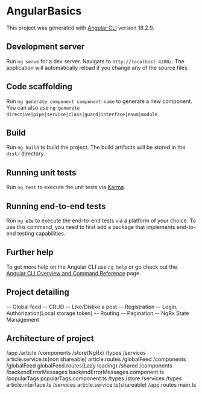 # AngularBasics

This project was generated with [Angular CLI](https://github.com/angular/angular-cli) version 18.2.9.

## Development server

Run `ng serve` for a dev server. Navigate to `http://localhost:4200/`. The application will automatically reload if you change any of the source files.

## Code scaffolding

Run `ng generate component component-name` to generate a new component. You can also use `ng generate directive|pipe|service|class|guard|interface|enum|module`.

## Build

Run `ng build` to build the project. The build artifacts will be stored in the `dist/` directory.

## Running unit tests

Run `ng test` to execute the unit tests via [Karma](https://karma-runner.github.io).

## Running end-to-end tests

Run `ng e2e` to execute the end-to-end tests via a platform of your choice. To use this command, you need to first add a package that implements end-to-end testing capabilities.

## Further help

To get more help on the Angular CLI use `ng help` or go check out the [Angular CLI Overview and Command Reference](https://angular.dev/tools/cli) page.

## Project detailing

-- Global feed
-- CRUD
-- Like/Dislike a post
-- Registration
-- Login, Authorization(Local storage token)
-- Routing
-- Pagination
-- NgRx State Management


## Architecture of project

/app
    /article
        /components
        /store(NgRx)
        /types
        /services
            article.service.ts(non shareable)
        article.routes
    /globalFeed
        /components
            /globalFeed
        globalFeed.routes(Lazy loading)
    /shared
        /components
            /backendErrorMessages
                backendErrorMessages.component.ts
            /popularTags
                popularTags.component.ts
                /types
                /store
                /services
        /types
            article.interface.ts
        /services
            article.service.ts(shareable)
    /app.routes
main.ts
